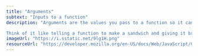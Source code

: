 ```yaml
---
title: "Arguments"
subtext: "Inputs to a function"
description: "Arguments are the values you pass to a function so it can perform its task. They are like the ingredients you give to a recipe.

Think of it like telling a function to make a sandwich and giving it bread, peanut butter, and jelly."
imageUrl: "https://i.sstatic.net/9lg1H.png"
resourceUrl: "https://developer.mozilla.org/en-US/docs/Web/JavaScript/Guide/Functions#parameters"
---
```

